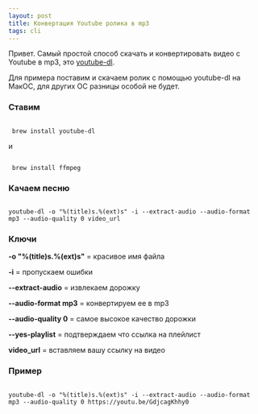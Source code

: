 ```yaml
---
layout: post
title: Конвертация Youtube ролика в mp3
tags: cli
---
```

Привет. 
Самый простой способ скачать и конвертировать видео c Youtube в mp3, это [youtube-dl](https://youtube-dl.org).

Для примера поставим и скачаем ролик с помощью youtube-dl на МакОС, для других ОС разницы особой не будет. 

###  Cтавим  
<code>
 brew install youtube-dl
</code>

и 

<code>
 brew install ffmpeg 
</code>

###  Качаем песню

<code>
youtube-dl -o "%(title)s.%(ext)s" -i --extract-audio --audio-format mp3 --audio-quality 0 video_url
</code>

###  Ключи

**-o "%(title)s.%(ext)s"** = красивое имя файла

**-i** = пропускаем ошибки

**--extract-audio** = извлекаем дорожку

**--audio-format mp3** = конвертируем ее в mp3

**--audio-quality 0** = самое высокое качество дорожки

**--yes-playlist** = подтверждаем что ссылка на плейлист

**video_url** = вставляем вашу ссылку на видео 

###  Пример 
<code>
youtube-dl -o "%(title)s.%(ext)s" -i --extract-audio --audio-format mp3 --audio-quality 0 https://youtu.be/GdjcagKhhy0
</code>

